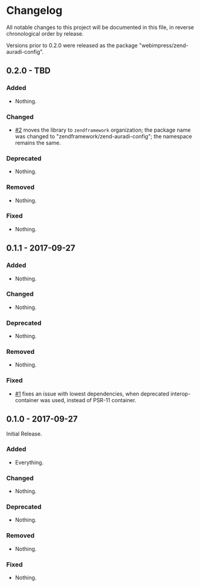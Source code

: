 # Changelog

All notable changes to this project will be documented in this file, in reverse chronological order by release.

Versions prior to 0.2.0 were released as the package "webimpress/zend-auradi-config".

## 0.2.0 - TBD

### Added

- Nothing.

### Changed

- [#2](https://github.com/webimpress/zend-auradi-config/pull/2) moves the library to
  `zendframework` organization; the package name was changed to
  "zendframework/zend-auradi-config"; the namespace remains the same.

### Deprecated

- Nothing.

### Removed

- Nothing.

### Fixed

- Nothing.

## 0.1.1 - 2017-09-27

### Added

- Nothing.

### Changed

- Nothing.

### Deprecated

- Nothing.

### Removed

- Nothing.

### Fixed

- [#1](https://github.com/webimpress/zend-auradi-config/pull/1) fixes an issue with lowest
  dependencies, when deprecated interop-container was used, instead of PSR-11 container.

## 0.1.0 - 2017-09-27

Initial Release.

### Added

- Everything.

### Changed

- Nothing.

### Deprecated

- Nothing.

### Removed

- Nothing.

### Fixed

- Nothing.
